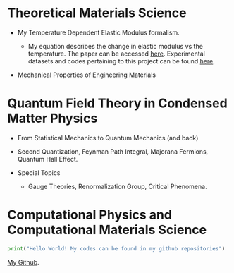 # Theoretical Materials Science 

- My Temperature Dependent Elastic Modulus formalism.
  - My equation describes the change in elastic modulus vs the temperature. The paper can be accessed [here](https://www.sciencedirect.com/science/article/abs/pii/S135964621400493X). Experimental datasets and codes pertaining to this project can be found [here](https://github.com/quantizedreza/elastic-modulus-temperature).  
   
- Mechanical Properties of Engineering Materials 

# Quantum Field Theory in Condensed Matter Physics 

 - From Statistical Mechanics to Quantum Mechanics (and back)

 - Second Quantization, Feynman Path Integral, Majorana Fermions, Quantum Hall Effect.
 
 - Special Topics
    - Gauge Theories, Renormalization Group, Critical Phenomena. 


# Computational Physics and Computational Materials Science

```python
print("Hello World! My codes can be found in my github repositories")
```

[My Github](https://github.com/quantizedreza/).
